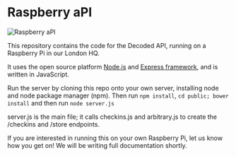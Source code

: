 Raspberry aPI
===============

![Raspberry aPI](http://assets.decoded.co/images/raspberry-api.jpg)

This repository contains the code for the Decoded API, running on a Raspberry Pi in our London HQ.

It uses the open source platform [Node.js](https://github.com/joyent/node) and [Express framework](https://github.com/strongloop/express), and is written in JavaScript.

Run the server by cloning this repo onto your own server, installing node and node package manager (npm). Then run `npm install`, `cd public; bower install` and then run `node server.js`

server.js is the main file; it calls checkins.js and arbitrary.js to create the /checkins and /store endpoints.

If you are interested in running this on your own Raspberry Pi, let us know how you get on! We will be writing full documentation shortly.
